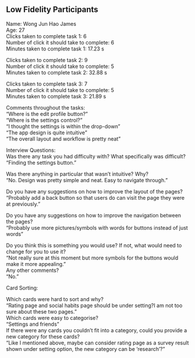 ## Low Fidelity Participants  
Name: Wong Jun Hao James  
Age: 27  
Clicks taken to complete task 1: 6  
Number of click it should take to complete: 6  
Minutes taken to complete task 1: 17.23 s  

Clicks taken to complete task 2: 9  
Number of click it should take to complete: 5  
Minutes taken to complete task 2: 32.88 s  

Clicks taken to complete task 3: 7  
Number of click it should take to complete: 5  
Minutes taken to complete task 3: 21.89 s  

Comments throughout the tasks:  
“Where is the edit profile button?”  
“Where is the settings control?”  
“I thought the settings is within the drop-down”  
“The app design is quite intuitive”  
“The overall layout and workflow is pretty neat”  

Interview Questions:  
Was there any task you had difficulty with? What specifically was difficult?  
“Finding the settings button.”  

Was there anything in particular that wasn’t intuitive? Why?  
“No. Design was pretty simple and neat. Easy to navigate through.”  

Do you have any suggestions on how to improve the layout of the pages?  
“Probably add a back button so that users do can visit the page they were at previously.”  

Do you have any suggestions on how to improve the navigation between the pages?  
“Probably use more pictures/symbols with words for buttons instead of just words”  

Do you think this is something you would use? If not, what would need to change for you to use it?  
“Not really sure at this moment but more symbols for the buttons would make it more appealing.”  
Any other comments?  
“No.”  

Card Sorting:  

Which cards were hard to sort and why?  
“Rating page and social habits page should be under setting?I am not too sure about these two pages.”  
Which cards were easy to categorise?  
“Settings and friends”  
If there were any cards you couldn’t fit into a category, could you provide a new category for these cards?  
“Like I mentioned above, maybe can consider rating page as a survey result shown under setting option, the new category can be ‘research’?”  

